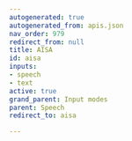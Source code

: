 ```yaml
---
autogenerated: true
autogenerated_from: apis.json
nav_order: 979
redirect_from: null
title: AISA
id: aisa
inputs:
- speech
- text
active: true
grand_parent: Input modes
parent: Speech
redirect_to: aisa

---
```


